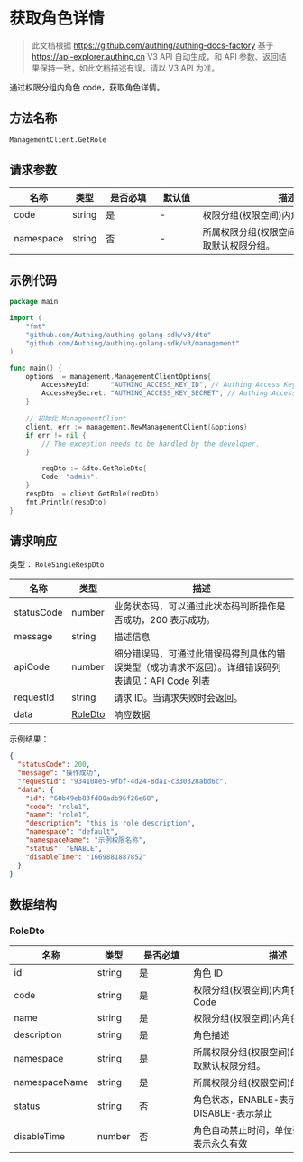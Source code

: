 # 获取角色详情

<!--
  警告⚠️：
  不要直接修改该文档，
  https://github.com/Authing/authing-docs-factory
  使用该项目进行生成
-->

<LastUpdated />

> 此文档根据 https://github.com/authing/authing-docs-factory 基于 https://api-explorer.authing.cn V3 API 自动生成，和 API 参数、返回结果保持一致，如此文档描述有误，请以 V3 API 为准。

通过权限分组内角色 code，获取角色详情。

## 方法名称

`ManagementClient.GetRole`

## 请求参数

| 名称 | 类型 | <div style="width:80px">是否必填</div> | <div style="width:60px">默认值</div> | <div style="width:300px">描述</div> | <div style="width:200px">示例值</div> |
| ---- | ---- | ---- | ---- | ---- | ---- |
 | code | string  | 是 | - | 权限分组(权限空间)内角色的唯一标识符  | `manager` |
 | namespace | string  | 否 | - | 所属权限分组(权限空间)的 Code，不传获取默认权限分组。  | `default` |




## 示例代码

```go
package main

import (
	"fmt"
	"github.com/Authing/authing-golang-sdk/v3/dto"
	"github.com/Authing/authing-golang-sdk/v3/management"
)

func main() {
	options := management.ManagementClientOptions{
		AccessKeyId:     "AUTHING_ACCESS_KEY_ID", // Authing Access Key ID
		AccessKeySecret: "AUTHING_ACCESS_KEY_SECRET", // Authing Access Key Secret
	}
	
	// 初始化 ManagementClient
	client, err := management.NewManagementClient(&options)
	if err != nil {
		// The exception needs to be handled by the developer.
	}

		reqDto := &dto.GetRoleDto{
		Code: "admin",
	}
	respDto := client.GetRole(reqDto)
	fmt.Println(respDto)
}
```




## 请求响应

类型： `RoleSingleRespDto`

| 名称 | 类型 | 描述 |
| ---- | ---- | ---- |
| statusCode | number | 业务状态码，可以通过此状态码判断操作是否成功，200 表示成功。 |
| message | string | 描述信息 |
| apiCode | number | 细分错误码，可通过此错误码得到具体的错误类型（成功请求不返回）。详细错误码列表请见：[API Code 列表](https://api-explorer.authing.cn/?tag=group/%E5%BC%80%E5%8F%91%E5%87%86%E5%A4%87#tag/%E5%BC%80%E5%8F%91%E5%87%86%E5%A4%87/%E9%94%99%E8%AF%AF%E5%A4%84%E7%90%86/apiCode) |
| requestId | string | 请求 ID。当请求失败时会返回。 |
| data | <a href="#RoleDto">RoleDto</a> | 响应数据 |



示例结果：

```json
{
  "statusCode": 200,
  "message": "操作成功",
  "requestId": "934108e5-9fbf-4d24-8da1-c330328abd6c",
  "data": {
    "id": "60b49eb83fd80adb96f26e68",
    "code": "role1",
    "name": "role1",
    "description": "this is role description",
    "namespace": "default",
    "namespaceName": "示例权限名称",
    "status": "ENABLE",
    "disableTime": "1669881887852"
  }
}
```

## 数据结构


### <a id="RoleDto"></a> RoleDto

| 名称 | 类型 | <div style="width:80px">是否必填</div> | <div style="width:300px">描述</div> | <div style="width:200px">示例值</div> |
| ---- |  ---- | ---- | ---- | ---- |
| id | string | 是 | 角色 ID   |  `60b49eb83fd80adb96f26e68` |
| code | string | 是 | 权限分组(权限空间)内角色的唯一标识符 Code   |  `role1` |
| name | string | 是 | 权限分组(权限空间)内角色名称   |  `role1` |
| description | string | 是 | 角色描述   |  `this is role description` |
| namespace | string | 是 | 所属权限分组(权限空间)的 Code，不传获取默认权限分组。   |  `default` |
| namespaceName | string | 是 | 所属权限分组(权限空间)的名称   |  `示例权限名称` |
| status | string | 否 | 角色状态，ENABLE-表示正常，DISABLE-表示禁止   |  `ENABLE` |
| disableTime | number | 否 | 角色自动禁止时间，单位毫秒, 如果传null表示永久有效   |  `1669881887852` |


